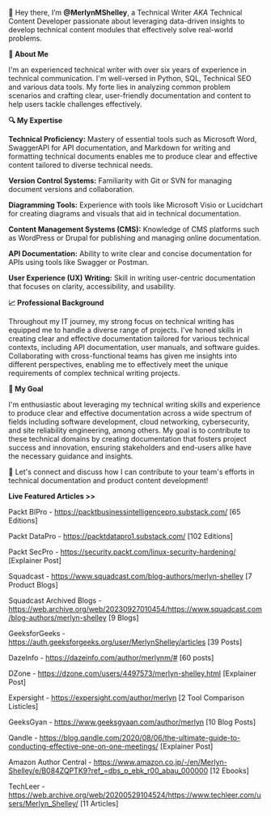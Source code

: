 👋 Hey there, I’m **@MerlynMShelley**, a Technical Writer *AKA* Technical Content Developer passionate about leveraging data-driven insights to develop technical content modules that effectively solve real-world problems.

**🌟 About Me**

I'm an experienced technical writer with over six years of experience in technical communication. I'm well-versed in Python, SQL, Technical SEO and various data tools. My forte lies in analyzing common problem scenarios and crafting clear, user-friendly documentation and content to help users tackle challenges effectively.

**🔍 My Expertise**

**Technical Proficiency:** Mastery of essential tools such as Microsoft Word, SwaggerAPI for API documentation, and Markdown for writing and formatting technical documents enables me to produce clear and effective content tailored to diverse technical needs.

**Version Control Systems:** Familiarity with Git or SVN for managing document versions and collaboration.

**Diagramming Tools:** Experience with tools like Microsoft Visio or Lucidchart for creating diagrams and visuals that aid in technical documentation.

**Content Management Systems (CMS):** Knowledge of CMS platforms such as WordPress or Drupal for publishing and managing online documentation.

**API Documentation:** Ability to write clear and concise documentation for APIs using tools like Swagger or Postman.

**User Experience (UX) Writing:** Skill in writing user-centric documentation that focuses on clarity, accessibility, and usability.

**📈 Professional Background**

Throughout my IT journey, my strong focus on technical writing has equipped me to handle a diverse range of projects. I've honed skills in creating clear and effective documentation tailored for various technical contexts, including API documentation, user manuals, and software guides. Collaborating with cross-functional teams has given me insights into different perspectives, enabling me to effectively meet the unique requirements of complex technical writing projects.

**💼 My Goal**

I'm enthusiastic about leveraging my technical writing skills and experience to produce clear and effective documentation across a wide spectrum of fields including software development, cloud networking, cybersecurity, and site reliability engineering, among others. My goal is to contribute to these technical domains by creating documentation that fosters project success and innovation, ensuring stakeholders and end-users alike have the necessary guidance and insights.

🔗 Let's connect and discuss how I can contribute to your team's efforts in technical documentation and product content development!

**Live Featured Articles >>**

Packt BIPro - https://packtbusinessintelligencepro.substack.com/ [65 Editions]

Packt DataPro - https://packtdatapro1.substack.com/ [102 Editions]

Packt SecPro - https://security.packt.com/linux-security-hardening/ [Explainer Post]

Squadcast - https://www.squadcast.com/blog-authors/merlyn-shelley [7 Product Blogs]
  
Squadcast Archived Blogs - https://web.archive.org/web/20230927010454/https://www.squadcast.com/blog-authors/merlyn-shelley [9 Blogs]

GeeksforGeeks - https://auth.geeksforgeeks.org/user/MerlynShelley/articles [39 Posts]

DazeInfo - https://dazeinfo.com/author/merlynm/# [60 posts]

DZone - https://dzone.com/users/4497573/merlyn-shelley.html [Explainer Post]

Expersight - https://expersight.com/author/merlyn [2 Tool Comparison Listicles]

GeeksGyan - https://www.geeksgyaan.com/author/merlyn [10 Blog Posts]

Qandle - https://blog.qandle.com/2020/08/06/the-ultimate-guide-to-conducting-effective-one-on-one-meetings/ [Explainer Post]

Amazon Author Central - https://www.amazon.co.jp/-/en/Merlyn-Shelley/e/B084ZQPTK9?ref_=dbs_p_ebk_r00_abau_000000 [12 Ebooks]

TechLeer - https://web.archive.org/web/20200529104524/https://www.techleer.com/users/Merlyn_Shelley/ [11 Articles]
<!---
MerlynMShelley/MerlynMShelley is a ✨ special ✨ repository because its `README.md` (this file) appears on your GitHub profile.
You can click the Preview link to take a look at your changes.
--->
